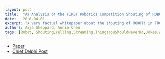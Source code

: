 ```yaml
---
layout: post
title:  "An Analysis of the FIRST Robotics Competition Shouting of ROBOT!"
date:   2018-04-01
excerpt: "A very factual whitepaper about the shouting of ROBOT! in FRC pit areas. The incessant shouting of ROBOT in FRC pits plagues the FIRST community. The Zebracorns have a solution."
authors: Anja Sheppard, Annie Chen
tags: [Robot, Shouting,Yelling,Screaming,ThingsYouShouldNeverDo,Jokes,AprilFirst,AprilFools]
---
```

<ul style="text-align:left">
  <li><a href="https://www.chiefdelphi.com/media/papers/download/5415" target="\_blank">Paper</a></li>
  <li><a href="https://www.chiefdelphi.com/forums/showthread.php?t=164444" target="\_blank">Chief Delphi Post</a></li>
</ul>
